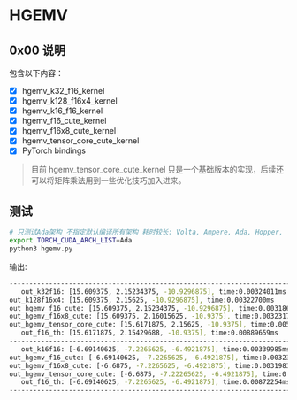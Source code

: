 # HGEMV

## 0x00 说明

包含以下内容：

- [X] hgemv_k32_f16_kernel
- [X] hgemv_k128_f16x4_kernel
- [X] hgemv_k16_f16_kernel
- [X] hgemv_f16_cute_kernel
- [X] hgemv_f16x8_cute_kernel
- [X] hgemv_tensor_core_cute_kernel
- [X] PyTorch bindings

> 目前 hgemv_tensor_core_cute_kernel 只是一个基础版本的实现，后续还可以将矩阵乘法用到一些优化技巧加入进来。

## 测试

```bash
# 只测试Ada架构 不指定默认编译所有架构 耗时较长: Volta, Ampere, Ada, Hopper, ...
export TORCH_CUDA_ARCH_LIST=Ada
python3 hgemv.py
```

输出:

```bash
--------------------------------------------------------------------------------
   out_k32f16: [15.609375, 2.15234375, -10.9296875], time:0.00324011ms
out_k128f16x4: [15.609375, 2.15625, -10.9296875], time:0.00322700ms
out_hgemv_f16_cute: [15.609375, 2.15234375, -10.9296875], time:0.00318646ms
out_hgemv_f16x8_cute: [15.609375, 2.16015625, -10.9375], time:0.00323176ms
out_hgemv_tensor_core_cute: [15.6171875, 2.15625, -10.9375], time:0.00531912ms
   out_f16_th: [15.6171875, 2.15429688, -10.9375], time:0.00889659ms
--------------------------------------------------------------------------------
   out_k16f16: [-6.69140625, -7.2265625, -6.4921875], time:0.00339985ms
out_hgemv_f16_cute: [-6.69140625, -7.2265625, -6.4921875], time:0.00323296ms
out_hgemv_f16x8_cute: [-6.6875, -7.2265625, -6.4921875], time:0.00319839ms
out_hgemv_tensor_core_cute: [-6.6875, -7.22265625, -6.4921875], time:0.00305891ms
   out_f16_th: [-6.69140625, -7.2265625, -6.4921875], time:0.00872254ms
--------------------------------------------------------------------------------
```
